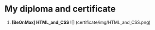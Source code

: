 # My diploma and certificate

1. **[BeOnMax] HTML_and_CSS**
    ![] (certificate/img/HTML_and_CSS.png)